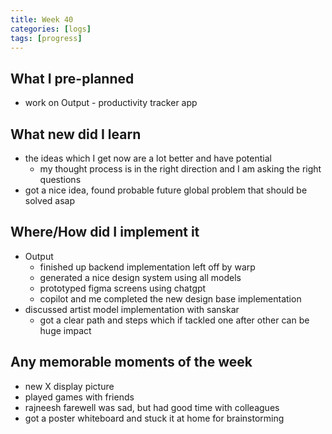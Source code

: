 ```yaml
---
title: Week 40
categories: [logs]
tags: [progress]
---
```


## What I pre-planned

- work on Output - productivity tracker app

## What new did I learn

- the ideas which I get now are a lot better and have potential
    - my thought process is in the right direction and I am asking the right questions
- got a nice idea, found probable future global problem that should be solved asap

## Where/How did I implement it

- Output
    - finished up backend implementation left off by warp
    - generated a nice design system using all models
    - prototyped figma screens using chatgpt
    - copilot and me completed the new design base implementation
- discussed artist model implementation with sanskar
    - got a clear path and steps which if tackled one after other can be huge impact

## Any memorable moments of the week

- new X display picture
- played games with friends
- rajneesh farewell was sad, but had good time with colleagues
- got a poster whiteboard and stuck it at home for brainstorming